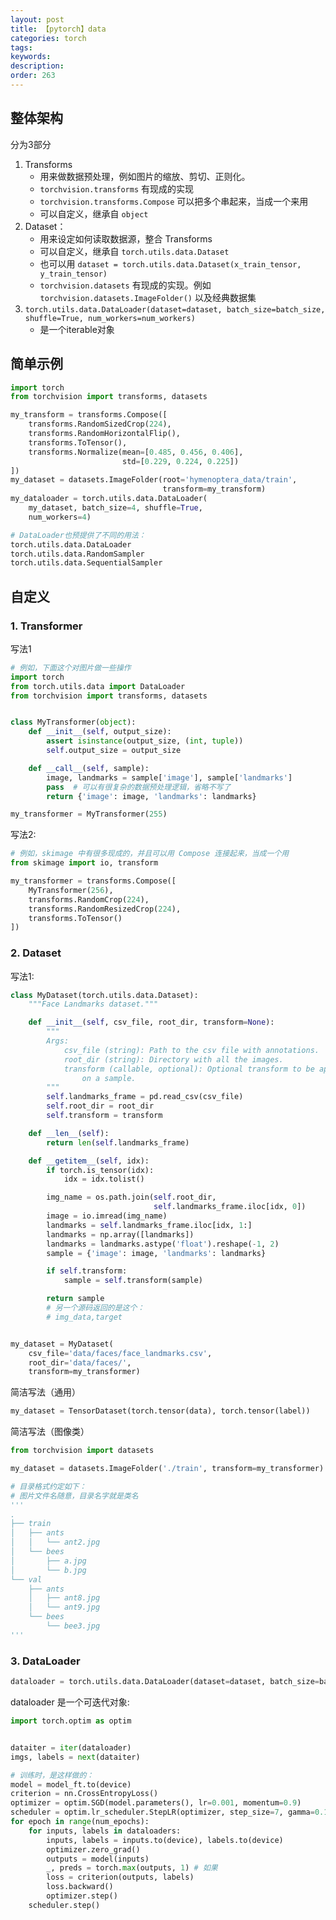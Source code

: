 ```yaml
---
layout: post
title: 【pytorch】data
categories: torch
tags: 
keywords:
description:
order: 263
---
```



## 整体架构
分为3部分
1. Transforms
    - 用来做数据预处理，例如图片的缩放、剪切、正则化。
    - `torchvision.transforms` 有现成的实现
    - `torchvision.transforms.Compose` 可以把多个串起来，当成一个来用
    - 可以自定义，继承自 `object`
2. Dataset：
    - 用来设定如何读取数据源，整合 Transforms
    - 可以自定义，继承自 `torch.utils.data.Dataset`
    - 也可以用 `dataset = torch.utils.data.Dataset(x_train_tensor, y_train_tensor)`
    - `torchvision.datasets` 有现成的实现。例如 `torchvision.datasets.ImageFolder()` 以及经典数据集
3. `torch.utils.data.DataLoader(dataset=dataset, batch_size=batch_size, shuffle=True, num_workers=num_workers)`
    - 是一个iterable对象




## 简单示例

```python
import torch
from torchvision import transforms, datasets

my_transform = transforms.Compose([
    transforms.RandomSizedCrop(224),
    transforms.RandomHorizontalFlip(),
    transforms.ToTensor(),
    transforms.Normalize(mean=[0.485, 0.456, 0.406],
                         std=[0.229, 0.224, 0.225])
])
my_dataset = datasets.ImageFolder(root='hymenoptera_data/train',
                                  transform=my_transform)
my_dataloader = torch.utils.data.DataLoader(
    my_dataset, batch_size=4, shuffle=True,
    num_workers=4)

# DataLoader也预提供了不同的用法：
torch.utils.data.DataLoader
torch.utils.data.RandomSampler
torch.utils.data.SequentialSampler
```


## 自定义
### 1. Transformer


写法1
```python
# 例如，下面这个对图片做一些操作
import torch
from torch.utils.data import DataLoader
from torchvision import transforms, datasets


class MyTransformer(object):
    def __init__(self, output_size):
        assert isinstance(output_size, (int, tuple))
        self.output_size = output_size

    def __call__(self, sample):
        image, landmarks = sample['image'], sample['landmarks']
        pass  # 可以有很复杂的数据预处理逻辑，省略不写了
        return {'image': image, 'landmarks': landmarks}

my_transformer = MyTransformer(255)
```

写法2:
```python
# 例如，skimage 中有很多现成的，并且可以用 Compose 连接起来，当成一个用
from skimage import io, transform

my_transformer = transforms.Compose([
    MyTransformer(256),
    transforms.RandomCrop(224),
    transforms.RandomResizedCrop(224),
    transforms.ToTensor()
])
```

### 2. Dataset

写法1:
```python
class MyDataset(torch.utils.data.Dataset):
    """Face Landmarks dataset."""

    def __init__(self, csv_file, root_dir, transform=None):
        """
        Args:
            csv_file (string): Path to the csv file with annotations.
            root_dir (string): Directory with all the images.
            transform (callable, optional): Optional transform to be applied
                on a sample.
        """
        self.landmarks_frame = pd.read_csv(csv_file)
        self.root_dir = root_dir
        self.transform = transform

    def __len__(self):
        return len(self.landmarks_frame)

    def __getitem__(self, idx):
        if torch.is_tensor(idx):
            idx = idx.tolist()

        img_name = os.path.join(self.root_dir,
                                self.landmarks_frame.iloc[idx, 0])
        image = io.imread(img_name)
        landmarks = self.landmarks_frame.iloc[idx, 1:]
        landmarks = np.array([landmarks])
        landmarks = landmarks.astype('float').reshape(-1, 2)
        sample = {'image': image, 'landmarks': landmarks}

        if self.transform:
            sample = self.transform(sample)

        return sample
        # 另一个源码返回的是这个：
        # img_data,target


my_dataset = MyDataset(
    csv_file='data/faces/face_landmarks.csv',
    root_dir='data/faces/',
    transform=my_transformer)
```

简洁写法（通用）
```python
my_dataset = TensorDataset(torch.tensor(data), torch.tensor(label))
```



简洁写法（图像类）
```python
from torchvision import datasets

my_dataset = datasets.ImageFolder('./train', transform=my_transformer)

# 目录格式约定如下：
# 图片文件名随意，目录名字就是类名
'''
.
├── train
│   ├── ants
│   │   └── ant2.jpg
│   └── bees
│       ├── a.jpg
│       └── b.jpg
└── val
    ├── ants
    │   ├── ant8.jpg
    │   └── ant9.jpg
    └── bees
        └── bee3.jpg
'''
```

### 3. DataLoader


```python
dataloader = torch.utils.data.DataLoader(dataset=dataset, batch_size=batch_size, shuffle=True, num_workers=num_workers)
```


dataloader 是一个可迭代对象:
```python
import torch.optim as optim


dataiter = iter(dataloader)
imgs, labels = next(dataiter)

# 训练时，是这样做的：
model = model_ft.to(device)
criterion = nn.CrossEntropyLoss()
optimizer = optim.SGD(model.parameters(), lr=0.001, momentum=0.9)
scheduler = optim.lr_scheduler.StepLR(optimizer, step_size=7, gamma=0.1) # 这是一个学习率下降的东西
for epoch in range(num_epochs):
    for inputs, labels in dataloaders:
        inputs, labels = inputs.to(device), labels.to(device)
        optimizer.zero_grad()
        outputs = model(inputs)
        _, preds = torch.max(outputs, 1) # 如果
        loss = criterion(outputs, labels)
        loss.backward()
        optimizer.step()
    scheduler.step()
```
